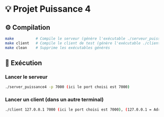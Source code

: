 # 💡 Projet Puissance 4 

## ⚙️ Compilation

```bash
make          # Compile le serveur (génère l'exécutable ./serveur_puissance4) + à faire dans le terminal serveur
make client   # Compile le client de test (génère l'exécutable ./client) + à faire dans le terminal client
make clean    # Supprime les exécutables générés
```
## 🚀 Exécution

### Lancer le serveur

```bash
./server_puissance4 -p 7000 (ici le port choisi est 7000)
```

### Lancer un client (dans un autre terminal)

```bash
./client 127.0.0.1 7000 (ici le port choisi est 7000), (127.0.0.1 = Adresse locale du serveur)
```
